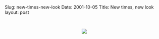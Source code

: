 Slug: new-times-new-look
Date: 2001-10-05
Title: New times, new look
layout: post

<br /><center><img border="0" src="http://media.redmonk.net/images/newDo.gif" /></center>
